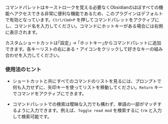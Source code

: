コマンドパレットはキーストロークを覚える必要なくObsidianのほぼすべての機能へアクセスできる非常に便利な機能であるため、このプラグインはデフォルトで有効となっています。`Ctrl/Cmd+P` を押してコマンドパレットをアクティブにし、コマンド名を入力してください。コマンドにホットキーがある場合には右側に表示されます。

カスタムショートカットは｢設定｣ → ｢ホットキー｣からコマンドパレットに追加できます。各キーリストの右にある `*` アイコンをクリックして好きなキーの組み合わせを入力してください。

### 使用法のヒント

- ショートカットと共にすべてのコマンドのリストを見るには、プロンプトで何も入力せずに、矢印キーを使ってリストを移動してください。`Return` キーでコマンドをアクティブにできます。

- コマンドパレットでの検索は曖昧な入力でも構わず、単語の一部がマッチするように入力できます。例えば、`Toggle read mod` を検索するに `trm` と入力して検索可能です。

